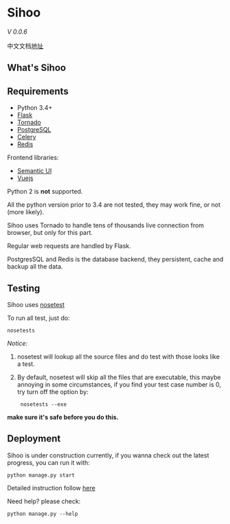 # Sihoo

*V 0.0.6*

中文文档[地址](README.cn.md)

## What's Sihoo

## Requirements

+ Python 3.4+
+ [Flask](http://flask.pocoo.org/)
+ [Tornado](http://www.tornadoweb.org/en/stable/)
+ [PostgreSQL](https://www.postgresql.org/)
+ [Celery](http://www.celeryproject.org/)
+ [Redis](http://redis.io/)

Frontend libraries:

+ [Semantic UI](http://semantic-ui.com/)
+ [Vuejs](https://vuejs.org/)

Python 2 is **not** supported.

All the python version prior to 3.4 are not tested, they may work fine, or not (more likely). 

Sihoo uses Tornado to handle tens of thousands live connection from browser, but only for this part.

Regular web requests are handled by Flask.

PostgresSQL and Redis is the database backend, they persistent, cache and backup all the data.

## Testing

Sihoo uses [nosetest](http://nose.readthedocs.io/en/latest/index.html)

To run all test, just do:

    nosetests

*Notice:*

1. nosetest will lookup all the source files and do test with those looks like a test.
2. By default, nosetest will skip all the files that are executable, this maybe annoying in some circumstances, if you find your test case number 
is 0, try turn off the option by:

        nosetests --exe

**make sure it's safe before you do this.**


## Deployment

Sihoo is under construction currently, if you wanna check out the latest progress, you can run it with:

    python manage.py start

Detailed instruction follow [here](doc/Installation.rst)

Need help? please check:

    python manage.py --help
